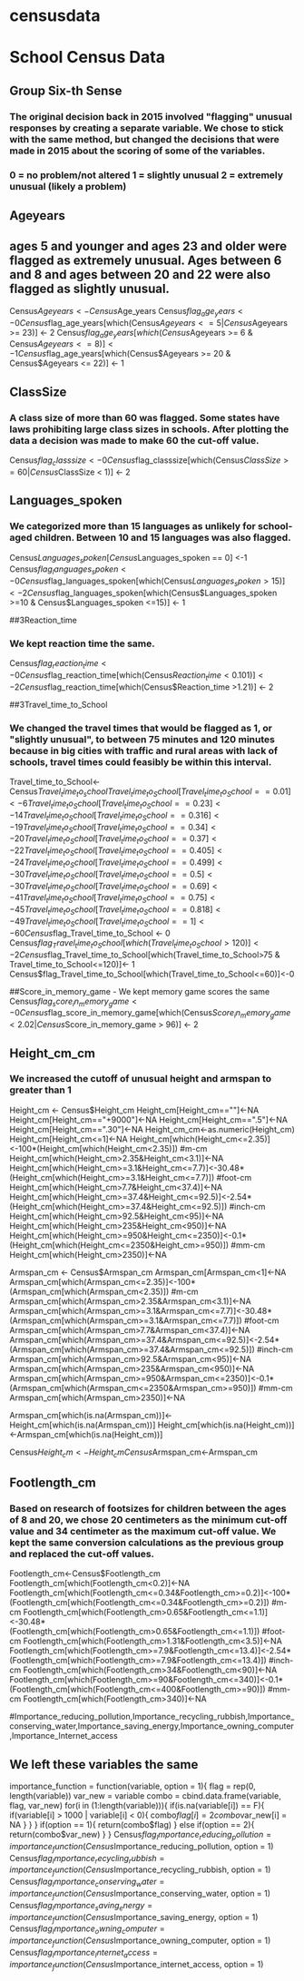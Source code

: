 # censusdata
# School Census Data
## Group Six-th Sense

### The original decision back in 2015 involved "flagging" unusual responses by creating a separate variable. We chose to stick with the same method, but changed the decisions that were made in 2015 about the scoring of some of the variables.

### 0 = no problem/not altered 1 = slightly unusual 2 = extremely unusual (likely a problem)

## Ageyears 
## ages 5 and younger and ages 23 and older were flagged as extremely unusual. Ages between 6 and 8 and ages between 20 and 22 were also flagged as slightly unusual.
Census$Ageyears <- Census$Age_years
Census$flag_age_years <- 0
Census$flag_age_years[which(Census$Ageyears <= 5 | Census$Ageyears >= 23)] <- 2
Census$flag_age_years[which(Census$Ageyears >= 6  & Census$Ageyears <= 8)] <- 1
Census$flag_age_years[which(Census$Ageyears >= 20 & Census$Ageyears <= 22)] <- 1


## ClassSize 
### A class size of more than 60 was flagged. Some states have laws prohibiting large class sizes in schools. After plotting the data a decision was made to make 60 the cut-off value.
Census$flag_classsize <- 0
Census$flag_classsize[which(Census$ClassSize >= 60 | Census$ClassSize < 1)] <- 2


## Languages_spoken
### We categorized more than 15 languages as unlikely for school-aged children. Between 10 and 15 languages was also flagged.
Census$Languages_spoken[Census$Languages_spoken == 0] <-1
Census$flag_languages_spoken <- 0
Census$flag_languages_spoken[which(Census$Languages_spoken >15)] <- 2
Census$flag_languages_spoken[which(Census$Languages_spoken >=10 & Census$Languages_spoken <=15)] <- 1


##3Reaction_time 
### We kept reaction time the same.
Census$flag_reaction_time <- 0
Census$flag_reaction_time[which(Census$Reaction_time < 0.101)] <- 2
Census$flag_reaction_time[which(Census$Reaction_time >1.21)] <- 2


##3Travel_time_to_School
### We changed the travel times that would be flagged as 1, or "slightly unusual", to between 75 minutes and 120 minutes because in big cities with traffic and rural areas with lack of schools, travel times could feasibly be within this interval.
Travel_time_to_School<-Census$Travel_time_to_school
Travel_time_to_School[Travel_time_to_School==0.01]<-6
Travel_time_to_School[Travel_time_to_School==0.23]<-14
Travel_time_to_School[Travel_time_to_School==0.316]<-19
Travel_time_to_School[Travel_time_to_School==0.34]<-20
Travel_time_to_School[Travel_time_to_School==0.37]<-22
Travel_time_to_School[Travel_time_to_School==0.405]<-24
Travel_time_to_School[Travel_time_to_School==0.499]<-30
Travel_time_to_School[Travel_time_to_School==0.5]<-30
Travel_time_to_School[Travel_time_to_School==0.69]<-41
Travel_time_to_School[Travel_time_to_School==0.75]<-45
Travel_time_to_School[Travel_time_to_School==0.818]<-49
Travel_time_to_School[Travel_time_to_School==1]<-60
Census$flag_Travel_time_to_School <- 0
Census$flag_Travel_time_to_School[which(Travel_time_to_School>120)]<- 2
Census$flag_Travel_time_to_School[which(Travel_time_to_School>75 & Travel_time_to_School<=120)]<- 1
Census$flag_Travel_time_to_School[which(Travel_time_to_School<=60)]<-0


##Score_in_memory_game - We kept memory game scores the same
Census$flag_score_in_memory_game <- 0
Census$flag_score_in_memory_game[which(Census$Score_in_memory_game < 2.02 |Census$Score_in_memory_game > 96)] <- 2


## Height_cm_cm 
### We increased the cutoff of unusual height and armspan to greater than 1
Height_cm <- Census$Height_cm
Height_cm[Height_cm==""]<-NA
Height_cm[Height_cm=="+9000"]<-NA
Height_cm[Height_cm==".5"]<-NA
Height_cm[Height_cm==".30"]<-NA
Height_cm_cm<-as.numeric(Height_cm)
Height_cm[Height_cm<=1]<-NA
Height_cm[which(Height_cm<=2.35)]<-100*(Height_cm[which(Height_cm<2.35)])   #m-cm
Height_cm[which(Height_cm>2.35&Height_cm<3.1)]<-NA
Height_cm[which(Height_cm>=3.1&Height_cm<=7.7)]<-30.48*(Height_cm[which(Height_cm>=3.1&Height_cm<=7.7)])  #foot-cm
Height_cm[which(Height_cm>7.7&Height_cm<37.4)]<-NA
Height_cm[which(Height_cm>=37.4&Height_cm<=92.5)]<-2.54*(Height_cm[which(Height_cm>=37.4&Height_cm<=92.5)])  #inch-cm
Height_cm[which(Height_cm>92.5&Height_cm<95)]<-NA
Height_cm[which(Height_cm>235&Height_cm<950)]<-NA
Height_cm[which(Height_cm>=950&Height_cm<=2350)]<-0.1*(Height_cm[which(Height_cm<=2350&Height_cm>=950)])   #mm-cm
Height_cm[which(Height_cm>2350)]<-NA

Armspan_cm <- Census$Armspan_cm
Armspan_cm[Armspan_cm<1]<-NA
Armspan_cm[which(Armspan_cm<=2.35)]<-100*(Armspan_cm[which(Armspan_cm<2.35)])   #m-cm
Armspan_cm[which(Armspan_cm>2.35&Armspan_cm<3.1)]<-NA
Armspan_cm[which(Armspan_cm>=3.1&Armspan_cm<=7.7)]<-30.48*(Armspan_cm[which(Armspan_cm>=3.1&Armspan_cm<=7.7)])  #foot-cm
Armspan_cm[which(Armspan_cm>7.7&Armspan_cm<37.4)]<-NA
Armspan_cm[which(Armspan_cm>=37.4&Armspan_cm<=92.5)]<-2.54*(Armspan_cm[which(Armspan_cm>=37.4&Armspan_cm<=92.5)])  #inch-cm
Armspan_cm[which(Armspan_cm>92.5&Armspan_cm<95)]<-NA
Armspan_cm[which(Armspan_cm>235&Armspan_cm<950)]<-NA
Armspan_cm[which(Armspan_cm>=950&Armspan_cm<=2350)]<-0.1*(Armspan_cm[which(Armspan_cm<=2350&Armspan_cm>=950)])   #mm-cm
Armspan_cm[which(Armspan_cm>2350)]<-NA

Armspan_cm[which(is.na(Armspan_cm))]<-Height_cm[which(is.na(Armspan_cm))]
Height_cm[which(is.na(Height_cm))]<-Armspan_cm[which(is.na(Height_cm))]

Census$Height_cm<-Height_cm
Census$Armspan_cm<-Armspan_cm

## Footlength_cm
### Based on research of footsizes for children between the ages of 8 and 20, we chose 20 centimeters as the minimum cut-off value and 34 centimeter as the maximum cut-off value. We kept the same conversion calculations as the previous group and replaced the cut-off values.
Footlength_cm<-Census$Footlength_cm
Footlength_cm[which(Footlength_cm<0.2)]<-NA 
Footlength_cm[which(Footlength_cm<=0.34&Footlength_cm>=0.2)]<-100*(Footlength_cm[which(Footlength_cm<=0.34&Footlength_cm>=0.2)])   #m-cm
Footlength_cm[which(Footlength_cm>0.65&Footlength_cm<=1.1)]<-30.48*(Footlength_cm[which(Footlength_cm>0.65&Footlength_cm<=1.1)])  #foot-cm
Footlength_cm[which(Footlength_cm>1.31&Footlength_cm<3.5)]<-NA
Footlength_cm[which(Footlength_cm>=7.9&Footlength_cm<=13.4)]<-2.54*(Footlength_cm[which(Footlength_cm>=7.9&Footlength_cm<=13.4)])  #inch-cm
Footlength_cm[which(Footlength_cm>34&Footlength_cm<90)]<-NA
Footlength_cm[which(Footlength_cm>=90&Footlength_cm<=340)]<-0.1*(Footlength_cm[which(Footlength_cm<=400&Footlength_cm>=90)])   #mm-cm
Footlength_cm[which(Footlength_cm>340)]<-NA


#Importance_reducing_pollution,Importance_recycling_rubbish,Importance_conserving_water,Importance_saving_energy,Importance_owning_computer,Importance_Internet_access 
## We left these variables the same
importance_function = function(variable, option = 1){
  flag = rep(0, length(variable))
  var_new = variable
  combo = cbind.data.frame(variable, flag, var_new)
  for(i in (1:length(variable))){
    if(is.na(variable[i]) == F){
      if(variable[i] > 1000 | variable[i] < 0){
        combo$flag[i] = 2
        combo$var_new[i] = NA
      }
    }
  }
  if(option == 1){
    return(combo$flag)
  }
  else if(option == 2){
    return(combo$var_new)
  }
}
Census$flag_Importance_reducing_pollution = importance_function(Census$Importance_reducing_pollution, option = 1)
Census$flag_Importance_recycling_rubbish = importance_function(Census$Importance_recycling_rubbish, option = 1)
Census$flag_Importance_conserving_water = importance_function(Census$Importance_conserving_water, option = 1)
Census$flag_Importance_saving_energy = importance_function(Census$Importance_saving_energy, option = 1)
Census$flag_Importance_owning_computer = importance_function(Census$Importance_owning_computer, option = 1)
Census$flag_Importance_Internet_access = importance_function(Census$Importance_internet_access, option = 1)
